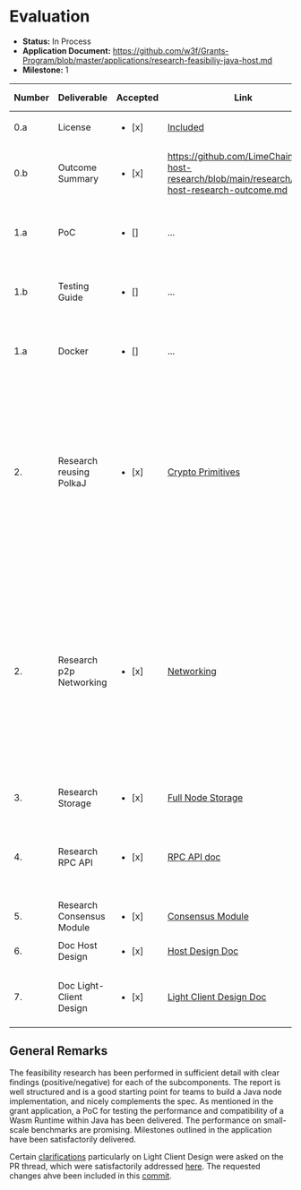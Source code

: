 # Evaluation

- **Status:** In Process
- **Application Document:** https://github.com/w3f/Grants-Program/blob/master/applications/research-feasibiliy-java-host.md 
- **Milestone:** 1

| Number | Deliverable | Accepted | Link | Evaluation Notes |
| ------ | ----------- | -------- | ---- |----------------- |
| 0.a | License |<ul><li>[x] </li></ul>|[Included](https://github.com/LimeChain/java-host-research/blob/main/LICENSE)| Apache License V2.0
| 0.b | Outcome Summary |<ul><li>[x] </li></ul>| https://github.com/LimeChain/java-host-research/blob/main/research/java-host-research-outcome.md | Structured Overview Doc delivered with clear findings of research.
| 1.a | PoC |<ul><li>[] </li></ul>|...| comparisons and security advantages delivered at a high-level
| 1.b | Testing Guide |<ul><li>[] </li></ul>|...| comparisons and security advantages delivered at a high-level
| 1.a | Docker |<ul><li>[] </li></ul>|...| comparisons and security advantages delivered at a high-level
| 2. | Research reusing PolkaJ |<ul><li>[x] </li></ul>|[Crypto Primitives](https://github.com/LimeChain/java-host-research/blob/main/research/java-host-research-outcome.md#cryptographic-primitives)| Compared PolkaJ, Polkadot-java, and Schnorrkel-java for crypto primitives. Suggest using Schnorrkel-java due to its native implementation and feature-rich library. PolkaJ is usable with minor extensions for SCALE.
| 2. | Research p2p Networking  |<ul><li>[x] </li></ul>|[Networking](https://github.com/LimeChain/java-host-research/blob/main/research/java-host-research-outcome.md#networking)| Tis is the biggest missing component. jvm-libp2p stack contains Noise, PeerID, however misses critical components like Kademlia and Yamux. Provide a Scope and Estimation report for [Kademlia](https://github.com/LimeChain/java-host-research/blob/main/research/libp2p-kademlia-for-jvm-scope-estimation.md) and [Yamux](https://github.com/LimeChain/java-host-research/blob/main/research/libp2p-yamux-jvm-scope-estimation.md) jvm-implementations, as these are major road-blocks. 
| 3. | Research Storage |<ul><li>[x] </li></ul>|[Full Node Storage](https://github.com/LimeChain/java-host-research/blob/main/research/java-polkadot-host-high-level-design.md#storage)| discuss state-trie storage and persistence. 
| 4. | Research RPC API  |<ul><li>[x] </li></ul>| [RPC API doc](https://github.com/LimeChain/java-host-research/blob/main/research/java-polkadot-host-high-level-design.md#consensus-reaching-process)|  No major risks detected for implementing RPC API natively, touched upon DoS resilience.  
| 5. | Research Consensus Module |<ul><li>[x] </li></ul>|[Consensus Module](https://github.com/LimeChain/java-host-research/blob/main/research/java-polkadot-host-high-level-design.md#consensus-reaching-process)| Delivered. 
| 6. | Doc Host Design |<ul><li>[x] </li></ul>|[Host Design Doc](https://github.com/LimeChain/java-host-research/blob/main/research/java-polkadot-host-high-level-design.md)| Builds on top of Light client doc 
| 7. | Doc Light-Client Design|<ul><li>[x] </li></ul>|[Light Client Design Doc](https://github.com/LimeChain/java-host-research/blob/main/research/java-host-light-client-high-level-design.md)| Complements the [Light-Client Spec](https://spec.polkadot.network/#sect-lightclient) with more implementation details. 


## General Remarks
The feasibility research has been performed in sufficient detail with clear findings (positive/negative) for each of the subcomponents. The report is well structured and is a good starting point for teams to build a Java node implementation, and nicely complements the spec.
As mentioned in the grant application, a PoC for testing the performance and compatibility of a Wasm Runtime within Java has been delivered. The performance on small-scale benchmarks are promising. Milestones outlined in the application have been satisfactorily delivered.

Certain [clarifications](https://github.com/w3f/Grant-Milestone-Delivery/pull/735#pullrequestreview-1309774824) particularly on Light Client Design were asked on the PR thread, which were satisfactorily addressed [here](https://github.com/w3f/Grant-Milestone-Delivery/pull/735#issuecomment-1441801177). The requested changes ahve been included in this [commit](https://github.com/w3f/Grant-Milestone-Delivery/pull/735/commits/1426887877a3564bc46a3ba28b72425d0f2f9f91).

